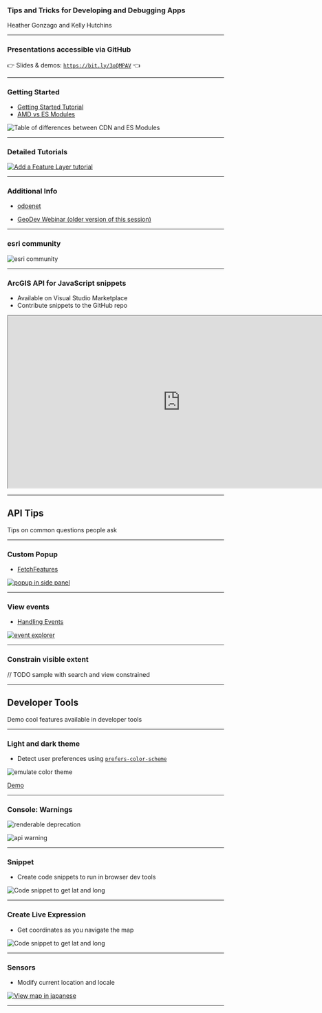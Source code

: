 <!-- .slide: data-background="../reveal.js/img/2021/dev-summit/bg-1.png" -->
<!-- .slide: class="title" -->
### Tips and Tricks for Developing and Debugging Apps
Heather Gonzago and Kelly Hutchins

----

### **Presentations accessible via GitHub**
👉 Slides & demos: <code>https://bit.ly/3oQMPAV</code> 👈

----

### **Getting Started**
  - [Getting Started Tutorial](https://developers.arcgis.com/javascript/latest/get-started/)
  - [AMD vs ES Modules](https://developers.arcgis.com/javascript/latest/tooling-intro/)

  ![Table of differences between CDN and ES Modules](images/tooling.png)

----
### **Detailed Tutorials**

  [![Add a Feature Layer tutorial](images/tutorial.png)](https://developers.arcgis.com/javascript/latest/add-a-feature-layer/)


----
### **Additional Info**

  - [odoenet](https://odoe.net/blog)

  - [GeoDev Webinar (older version of this session)](https://www.esri.com/en-us/landing-page/product/2018/geodev-webinar-series/arcgis-api-for-javascript-tips-and-tricks-for-developing-and-debugging)

----

### **esri community**
  
  ![esri community](images/community.png)


----

### ArcGIS API for JavaScript snippets 

  - Available on Visual Studio Marketplace
  - Contribute snippets to the GitHub repo 

  <iframe width=800 height=400 src="https://marketplace.visualstudio.com/items?itemName=Esri.arcgis-jsapi-snippets"></iframe>

----

## API Tips


Tips on common questions people ask


----

### Custom Popup

  - [FetchFeatures](https://developers.arcgis.com/javascript/latest/api-reference/esri-widgets-Popup.html#fetchFeatures)
  
  [![popup in side panel](images/fetch-features.png)](https://developers.arcgis.com/javascript/latest/sample-code/widgets-feature-multiplelayers/live/)



----
### View events

  - [Handling Events](https://developers.arcgis.com/javascript/latest/api-reference/esri-views-MapView.html#events)
  
  [![event explorer](images/event-explorer.png)](hhttps://developers.arcgis.com/javascript/latest/sample-code/event-explorer/)


----

### Constrain visible extent 

  // TODO sample with search and view constrained


----

## Developer Tools


Demo cool features available in developer tools


----

### Light and dark theme

  - Detect user preferences using [<code>prefers-color-scheme</code>](https://developer.mozilla.org/en-US/docs/Web/CSS/@media/prefers-color-scheme)

  ![emulate color theme](images/prefers-color-scheme.png)

  [Demo](demos/detect_color_theme.html)

----


### Console: Warnings  
  
  ![renderable deprecation](images/console-deprecated.png)

  ![api warning](images/api-deprecated-message.png)

----


### Snippet  

  - Create code snippets to run in browser dev tools
  
  ![Code snippet to get lat and long](images/coords-snippet.png)


----


### Create Live Expression  

  - Get coordinates as you navigate the map
  
  ![Code snippet to get lat and long](images/live-expression.png)


----
### Sensors 

  - Modify current location and locale 
  
  [![View map in japanese](images/map-locale.png)](https://www.arcgis.com/apps/instant/media/index.html?appid=6df7442815404def91d9196515fa0768)


----